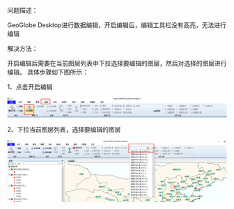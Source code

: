 问题描述：

GeoGlobe Desktop进行数据编辑，开启编辑后，编辑工具栏没有高亮，无法进行编辑

解决方法：

开启编辑后需要在当前图层列表中下拉选择要编辑的图层，然后对选择的图层进行编辑。
具体步骤如下图所示：

1、点击开启编辑

![](pic/1.png)

2、下拉当前图层列表，选择要编辑的图层

![](pic/2.png)

